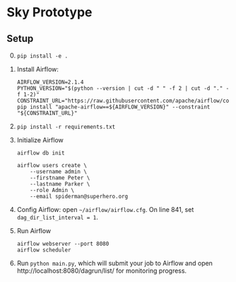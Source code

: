 # Sky Prototype

## Setup

0. `pip install -e .`

1. Install Airflow:

    ```
    AIRFLOW_VERSION=2.1.4
    PYTHON_VERSION="$(python --version | cut -d " " -f 2 | cut -d "." -f 1-2)"
    CONSTRAINT_URL="https://raw.githubusercontent.com/apache/airflow/constraints-${AIRFLOW_VERSION}/constraints-${PYTHON_VERSION}.txt"
    pip install "apache-airflow==${AIRFLOW_VERSION}" --constraint "${CONSTRAINT_URL}"
    ```

2. `pip install -r requirements.txt`

3. Initialize Airflow

    ```
    airflow db init
      
    airflow users create \
        --username admin \
        --firstname Peter \
        --lastname Parker \
        --role Admin \
        --email spiderman@superhero.org
    ```

4. Config Airflow: open `~/airflow/airflow.cfg`. On line 841, set `dag_dir_list_interval = 1`.

5. Run Airflow

    ```
    airflow webserver --port 8080
    airflow scheduler
    ```

6. Run `python main.py`, which will submit your job to Airflow and open http://localhost:8080/dagrun/list/ for monitoring progress.
